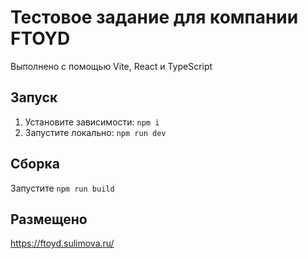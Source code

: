 # Тестовое задание для компании FTOYD

Выполнено с помощью Vite, React и TypeScript

## Запуск

1. Установите зависимости: `npm i`
2. Запустите локально: `npm run dev`

## Сборка

Запустите `npm run build`

## Размещено

https://ftoyd.sulimova.ru/